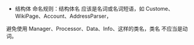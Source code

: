 



- 结构体 命名规则：结构体名 应该是名词或名词短语，如 Custome、WikiPage、Account、AddressParser，  

避免使用 Manager、Processor、Data、Info、这样的类名，类名 不应当是动词。
